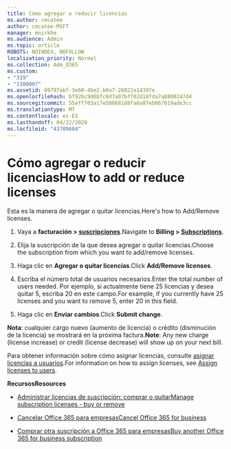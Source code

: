 ```yaml
---
title: Cómo agregar o reducir licencias
ms.author: cmcatee
author: cmcatee-MSFT
manager: mnirkhe
ms.audience: Admin
ms.topic: article
ROBOTS: NOINDEX, NOFOLLOW
localization_priority: Normal
ms.collection: Adm_O365
ms.custom:
- "319"
- "1500007"
ms.assetid: 69797abf-3e60-4be2-b0a7-26022a14397e
ms.openlocfilehash: bf92bc9d6bfc8d7a07bff02d18fda7a8800247d4
ms.sourcegitcommit: 55eff703a17e500681d8fa6a87eb067019ade3cc
ms.translationtype: MT
ms.contentlocale: es-ES
ms.lasthandoff: 04/22/2020
ms.locfileid: "43709604"
---
```

# <a name="how-to-add-or-reduce-licenses"></a><span data-ttu-id="45f82-102">Cómo agregar o reducir licencias</span><span class="sxs-lookup"><span data-stu-id="45f82-102">How to add or reduce licenses</span></span>

<span data-ttu-id="45f82-103">Esta es la manera de agregar o quitar licencias.</span><span class="sxs-lookup"><span data-stu-id="45f82-103">Here's how to Add/Remove licenses.</span></span>
  
1. <span data-ttu-id="45f82-104">Vaya a **facturación > [suscripciones](https://portal.office.com/adminportal/home#/subscriptions)**.</span><span class="sxs-lookup"><span data-stu-id="45f82-104">Navigate to **Billing > [Subscriptions](https://portal.office.com/adminportal/home#/subscriptions)**.</span></span>

2. <span data-ttu-id="45f82-105">Elija la suscripción de la que desea agregar o quitar licencias.</span><span class="sxs-lookup"><span data-stu-id="45f82-105">Choose the subscription from which you want to add/remove licenses.</span></span>

3. <span data-ttu-id="45f82-106">Haga clic en **Agregar o quitar licencias**.</span><span class="sxs-lookup"><span data-stu-id="45f82-106">Click **Add/Remove licenses**.</span></span>

4. <span data-ttu-id="45f82-107">Escriba el número total de usuarios necesarios.</span><span class="sxs-lookup"><span data-stu-id="45f82-107">Enter the total number of users needed.</span></span> <span data-ttu-id="45f82-108">Por ejemplo, si actualmente tiene 25 licencias y desea quitar 5, escriba 20 en este campo.</span><span class="sxs-lookup"><span data-stu-id="45f82-108">For example, if you currently have 25 licenses and you want to remove 5, enter 20 in this field.</span></span>

5. <span data-ttu-id="45f82-109">Haga clic en **Enviar cambios**.</span><span class="sxs-lookup"><span data-stu-id="45f82-109">Click **Submit change**.</span></span>

<span data-ttu-id="45f82-110">**Nota**: cualquier cargo nuevo (aumento de licencia) o crédito (disminución de la licencia) se mostrará en la próxima factura.</span><span class="sxs-lookup"><span data-stu-id="45f82-110">**Note**: Any new charge (license increase) or credit (license decrease) will show up on your next bill.</span></span>

<span data-ttu-id="45f82-111">Para obtener información sobre cómo asignar licencias, consulte [asignar licencias a usuarios](https://docs.microsoft.com/microsoft-365/admin/manage/assign-licenses-to-users).</span><span class="sxs-lookup"><span data-stu-id="45f82-111">For information on how to assign licenses, see [Assign licenses to users](https://docs.microsoft.com/microsoft-365/admin/manage/assign-licenses-to-users).</span></span>

 <span data-ttu-id="45f82-112">**Recursos**</span><span class="sxs-lookup"><span data-stu-id="45f82-112">**Resources**</span></span>
  
- [<span data-ttu-id="45f82-113">Administrar licencias de suscripción: comprar o quitar</span><span class="sxs-lookup"><span data-stu-id="45f82-113">Manage subscription licenses - buy or remove</span></span>](https://docs.microsoft.com/microsoft-365/commerce/licenses/buy-licenses)

- [<span data-ttu-id="45f82-114">Cancelar Office 365 para empresas</span><span class="sxs-lookup"><span data-stu-id="45f82-114">Cancel Office 365 for business</span></span>](https://support.office.com/article/Cancel-Office-365-for-business-b1bc0bef-4608-4601-813a-cdd9f746709a)

- [<span data-ttu-id="45f82-115">Comprar otra suscripción a Office 365 para empresas</span><span class="sxs-lookup"><span data-stu-id="45f82-115">Buy another Office 365 for business subscription</span></span>](https://support.office.com/article/Buy-another-Office-365-for-business-subscription-fab3b86c-3359-4042-8692-5d4dc7550b7c)
